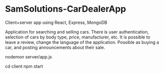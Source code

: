 # SamSolutions-CarDealerApp
Client+server app using React, Express, MongoDB

Application for searching and selling cars. There is user authentication, selection of cars by body type, price, manufacturer, etc. It is possible to leave a review, change the language of the application. Possible as buying a car, and posting announcements about their sale.



nodemon server/app.js

cd client
npm start 
